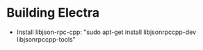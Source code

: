 Building Electra
================

* Install libjson-rpc-cpp: "sudo apt-get install libjsonrpccpp-dev libjsonrpccpp-tools"
